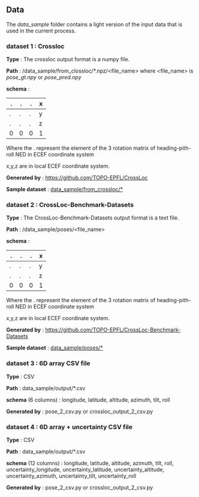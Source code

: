 ## Data
The *data_sample* folder contains a light version of the input data that is used in the current process.

### dataset 1 : Crossloc 

**Type** : The crossloc output format is a numpy file. 

**Path** :  /data_sample/from_clossloc/*.npz/<file_name>
where <file_name> is *pose_gt.npy* or *pose_pred.npy*

**schema** : 

| .   | .   | .   | x |
|-----|-----|-----|---|
| .   | .   | .   | y |
| .   | .   | .   | z |
| 0   | 0   | 0   | 1 |

Where the . represent the element of the 3 rotation matrix of heading-pith-roll NED in ECEF coordinate system

x,y,z are in local ECEF coordinate system. 

**Generated by** : https://github.com/TOPO-EPFL/CrossLoc

**Sample dataset** : [data_sample/from_crossloc/*](data_sample/from_crossloc)

### dataset 2 : CrossLoc-Benchmark-Datasets

**Type** : The CrossLoc-Benchmark-Datasets output format is a text file. 

**Path** :  /data_sample/poses/<file_name>

**schema** : 

| .   | .   | .   | x |
|-----|-----|-----|---|
| .   | .   | .   | y |
| .   | .   | .   | z |
| 0   | 0   | 0   | 1 |

Where the . represent the element of the 3 rotation matrix of heading-pith-roll NED in ECEF coordinate system

x,y,z are in local ECEF coordinate system. 

**Generated by** : https://github.com/TOPO-EPFL/CrossLoc-Benchmark-Datasets

**Sample dataset** : [data_sample/poses/*](data_sample/poses)

### dataset 3 : 6D array CSV file

**Type** : CSV

**Path** : data_sample/output/*.csv

**schema** (6 columns) : longitude, latitude, altitude, azimuth, tilt, roll

**Generated by** : pose_2_csv.py or crossloc_output_2_csv.py




### dataset 4 : 6D array + uncertainty CSV file

**Type** : CSV

**Path** : data_sample/output/*.csv

**schema** (12 columns) : longitude, latitude, altitude, azimuth, tilt, roll, uncertainty_longitude, uncertainty_latitude, uncertainty_altitude, uncertainty_azimuth, uncertainty_tilt, uncertainty_roll

**Generated by** : pose_2_csv.py or crossloc_output_2_csv.py